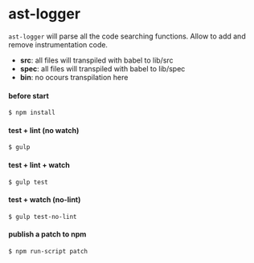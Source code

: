 # ast-logger

`ast-logger` will parse all the code searching functions.
Allow to add and remove instrumentation code.

- **src**:  all files will transpiled with babel to lib/src
- **spec**: all files will transpiled with babel to lib/spec
- **bin**:  no ocours transpilation here

#### before start

```
$ npm install
```

#### test + lint (no watch)

```
$ gulp
```

#### test + lint + watch

```
$ gulp test
```

#### test + watch (no-lint)

```
$ gulp test-no-lint
```

#### publish a patch to npm

```
$ npm run-script patch
```
